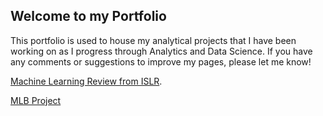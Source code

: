 
## Welcome to my Portfolio

This portfolio is used to house my analytical projects that I have been working on as I progress through Analytics and Data Science. If you have any comments or suggestions to improve my pages, please let me know!

[Machine Learning Review from ISLR](./ML_ISLR.html).

[MLB Project](/mlb/index.md)



